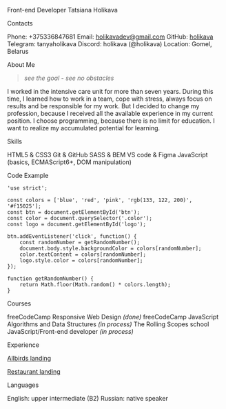 Front-end Developer
Tatsiana Holikava

Contacts

Phone: +375336847681
Email: holikavadev@gmail.com
GitHub: [holikava](https://github.com/holikava)
Telegram: tanyaholikava
Discord: holikava (@holikava)
Location: Gomel, Belarus

About Me

> _see the goal - see no obstacles_

I worked in the intensive care unit for more than seven years. During this time, I learned how to work in a team, cope with stress, always focus on results and be responsible for my work. But I decided to change my profession, because I received all the available experience in my current position. I choose programming, because there is no limit for education. I want to realize my accumulated potential for learning.

Skills

HTML5 & CSS3
Git & GitHub
SASS & BEM
VS code & Figma
JavaScript (basics, ECMAScript6+, DOM manipulation)

Code Example

```
'use strict';

const colors = ['blue', 'red', 'pink', 'rgb(133, 122, 200)', '#f15025'];
const btn = document.getElementById('btn');
const color = document.querySelector('.color');
const logo = document.getElementById('logo');

btn.addEventListener('click', function() {
    const randomNumber = getRandomNumber();
    document.body.style.backgroundColor = colors[randomNumber];
    color.textContent = colors[randomNumber];
    logo.style.color = colors[randomNumber];
});

function getRandomNumber() {
    return Math.floor(Math.random() * colors.length);
}
```

Courses

freeCodeCamp Responsive Web Design _(done)_
freeCodeCamp JavaScript Algorithms and Data Structures _(in process)_
The Rolling Scopes school JavaScript/Front-end developer _(in process)_


Experience

[Allbirds landing](https://github.com/holikava/allbirds-running-shose) 

[Restaurant landing](https://github.com/holikava/restaurant-landing) 


Languages

English: upper intermediate (B2)
Russian: native speaker